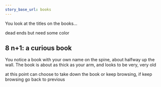 ```yaml
---
story_base_url: books
---
```


You look at the titles on the books...

dead ends but need some color

## 8 n+1: a curious book
You notice a book with your own name on the spine, about halfway up the wall. The book is about as thick as your arm, and looks to be very, very old

at this point can choose to take down the book or keep browsing, if keep browsing go back to previous
